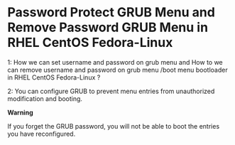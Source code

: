 # Password Protect GRUB Menu and Remove Password GRUB Menu in RHEL CentOS Fedora-Linux

1: How we can set username and password on grub menu and How to we can remove username and password on grub menu /boot menu bootloader in RHEL CentOS Fedora-Linux ?

 

2: You can configure GRUB to prevent menu entries from unauthorized modification and booting.


**Warning**

 If you forget the GRUB password, you will not be able to boot the entries you have reconfigured.
